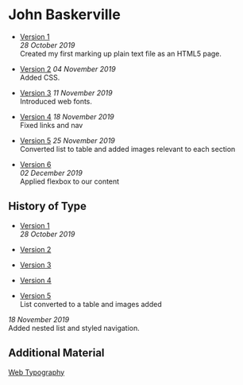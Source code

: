 John Baskerville
================

  
- [Version 1](file:///C:/Users/User/Documents/GitHub/john-baskerville/baskerville1.html)  
*28 October 2019*  
Created my first marking up plain text file as an HTML5 page.

- [Version 2](file:///C:/Users/User/Documents/GitHub/john-baskerville/baskerville2.html) 
*04 November 2019*  
Added CSS.

- [Version 3](file:///C:/Users/User/Documents/GitHub/john-baskerville/baskerville3.html) 
*11 November 2019*  
Introduced web fonts.

- [Version 4](file:///C:/Users/User/Documents/GitHub/john-baskerville/baskerville4.html) 
*18 November 2019*  
Fixed links and nav

- [Version 5](file:///C:/Users/User/Documents/GitHub/john-baskerville/baskerville5.html) 
*25 November 2019*  
Converted list to table and added images relevant to each section

- [Version 6](file:///C:/Users/User/Documents/GitHub/john-baskerville/baskerville6.html)  
*02 December 2019*  
Applied flexbox to our content



History of Type
---------------
  
- [Version 1](file:///C:/Users/User/Documents/GitHub/john-baskerville/history1.html)  
*28 October 2019*  

- [Version 2](file:///C:/Users/User/Documents/GitHub/john-baskerville/history2.html)  

- [Version 3](file:///C:/Users/User/Documents/GitHub/john-baskerville/history3.html)  

- [Version 4](file:///C:/Users/User/Documents/GitHub/john-baskerville/history4.html)    

- [Version 5](file:///C:/Users/User/Documents/GitHub/john-baskerville/history5.html)    
List converted to a table and images added


*18 November 2019*  
Added nested list and styled navigation.

Additional Material
-------------------

[Web Typography](file:///C:/Users/User/Documents/GitHub/john-baskerville/typographic-details.html) 